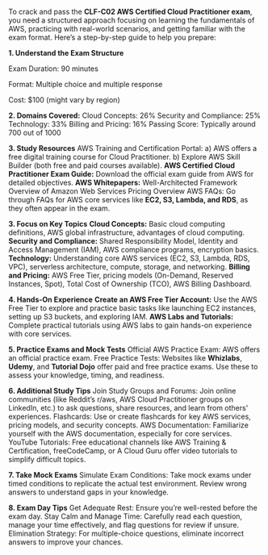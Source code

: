 To crack and pass the **CLF-C02 AWS Certified Cloud Practitioner exam**, you need a structured approach focusing on learning the fundamentals of AWS, practicing with real-world scenarios, and getting familiar with the exam format. Here’s a step-by-step guide to help you prepare:

**1. Understand the Exam Structure**


Exam Duration: 90 minutes


Format: Multiple choice and multiple response


Cost: $100 (might vary by region)

**2. Domains Covered:**
Cloud Concepts: 26%
Security and Compliance: 25%
Technology: 33%
Billing and Pricing: 16%
Passing Score: Typically around 700 out of 1000


**3. Study Resources**
AWS Training and Certification Portal:
a) AWS offers a free digital training course for Cloud Practitioner.
b) Explore AWS Skill Builder (both free and paid courses available).
**AWS Certified Cloud Practitioner Exam Guide:**
Download the official exam guide from AWS for detailed objectives.
**AWS Whitepapers:**
Well-Architected Framework
Overview of Amazon Web Services
Pricing Overview
AWS FAQs:
Go through FAQs for AWS core services like **EC2, S3, Lambda, and RDS**, as they often appear in the exam.


**3. Focus on Key Topics**
**Cloud Concepts:** Basic cloud computing definitions, AWS global infrastructure, advantages of cloud computing.
**Security and Compliance:** Shared Responsibility Model, Identity and Access Management (IAM), AWS compliance programs, encryption basics.
**Technology:** Understanding core AWS services (EC2, S3, Lambda, RDS, VPC), serverless architecture, compute, storage, and networking.
**Billing and Pricing:** AWS Free Tier, pricing models (On-Demand, Reserved Instances, Spot), Total Cost of Ownership (TCO), AWS Billing Dashboard.


**4. Hands-On Experience**
**Create an AWS Free Tier Account:** Use the AWS Free Tier to explore and practice basic tasks like launching EC2 instances, setting up S3 buckets, and exploring IAM.
**AWS Labs and Tutorials:** Complete practical tutorials using AWS labs to gain hands-on experience with core services.


**5. Practice Exams and Mock Tests**
Official AWS Practice Exam:
AWS offers an official practice exam.
Free Practice Tests: Websites like **Whizlabs**, **Udemy**, and **Tutorial Dojo** offer paid and free practice exams.
Use these to assess your knowledge, timing, and readiness.


**6. Additional Study Tips**
Join Study Groups and Forums:
Join online communities (like Reddit’s r/aws, AWS Cloud Practitioner groups on LinkedIn, etc.) to ask questions, share resources, and learn from others' experiences.
Flashcards:
Use or create flashcards for key AWS services, pricing models, and security concepts.
AWS Documentation:
Familiarize yourself with the AWS documentation, especially for core services.
YouTube Tutorials:
Free educational channels like AWS Training & Certification, freeCodeCamp, or A Cloud Guru offer video tutorials to simplify difficult topics.


**7. Take Mock Exams**
Simulate Exam Conditions:
Take mock exams under timed conditions to replicate the actual test environment.
Review wrong answers to understand gaps in your knowledge.

**8. Exam Day Tips**
Get Adequate Rest: Ensure you’re well-rested before the exam day.
Stay Calm and Manage Time: Carefully read each question, manage your time effectively, and flag questions for review if unsure.
Elimination Strategy: For multiple-choice questions, eliminate incorrect answers to improve your chances.
